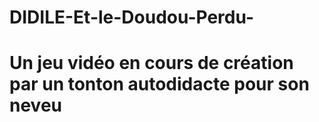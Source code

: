 # DIDILE-Et-le-Doudou-Perdu-
# Un jeu vidéo en cours de création par un tonton autodidacte pour son neveu
